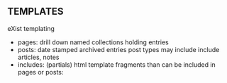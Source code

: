 
TEMPLATES
---------

eXist templating     

 - pages:  drill down named collections holding entries 
 - posts:  date stamped archived entries  post types may include include  articles, notes 
 - includes:  (partials) html template fragments than can be included in pages
   or posts:
